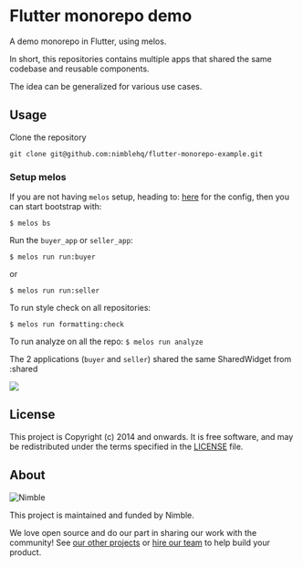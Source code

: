 # Flutter monorepo demo

A demo monorepo in Flutter, using melos.

In short, this repositories contains multiple apps that shared the same codebase and reusable components.

The idea can be generalized for various use cases.

## Usage

Clone the repository

`git clone git@github.com:nimblehq/flutter-monorepo-example.git`

### Setup melos

If you are not having `melos` setup, heading to: [here](https://pub.dev/packages/melos) for the config,
then you can start bootstrap with:

 `$ melos bs`

Run the `buyer_app` or `seller_app`:

 `$ melos run run:buyer`

 or 

 `$ melos run run:seller` 

To run style check on all repositories:

 `$ melos run formatting:check`

To run analyze on all the repo:
 `$ melos run analyze`

The 2 applications (`buyer` and `seller`) shared the same SharedWidget from :shared 

<img src="resources/screenshot.png" >


## License

This project is Copyright (c) 2014 and onwards. It is free software,
and may be redistributed under the terms specified in the [LICENSE] file.

[LICENSE]: /LICENSE

## About

![Nimble](https://assets.nimblehq.co/logo/dark/logo-dark-text-160.png)

This project is maintained and funded by Nimble.

We love open source and do our part in sharing our work with the community!
See [our other projects][community] or [hire our team][hire] to help build your product.

[community]: https://github.com/nimblehq
[hire]: https://nimblehq.co/
